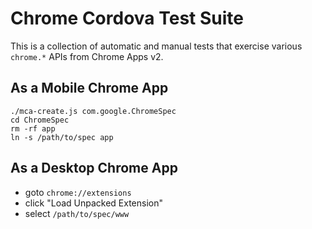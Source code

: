 # Chrome Cordova Test Suite

This is a collection of automatic and manual tests that exercise various `chrome.*` APIs from Chrome Apps v2.

## As a Mobile Chrome App

    ./mca-create.js com.google.ChromeSpec
    cd ChromeSpec
    rm -rf app
    ln -s /path/to/spec app

## As a Desktop Chrome App

* goto `chrome://extensions`
* click "Load Unpacked Extension"
* select `/path/to/spec/www`
